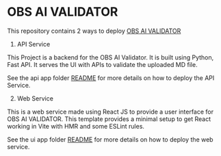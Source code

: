 # OBS AI VALIDATOR

This repository contains 2 ways to deploy [OBS AI VALIDATOR](https://github.com/Bridgeconn/oce_2024_obs_ai_validator)



1. API Service

This Project is a backend for the OBS AI Validator. It is built using Python, Fast API.
It serves the UI with APIs to validate the uploaded MD file.

See the api app folder [README](/api/README.md) for more details on how to deploy the API Service.

2. Web Service

This is a web service made using React JS to provide a user interface for OBS AI VALIDATOR.
This template provides a minimal setup to get React working in Vite with HMR and some ESLint rules.
<!-- Demo - https://usfm-grammar-revant.netlify.app/ -->

See the ui app folder [README](/ui/README.md) for more details on how to deploy the web service.